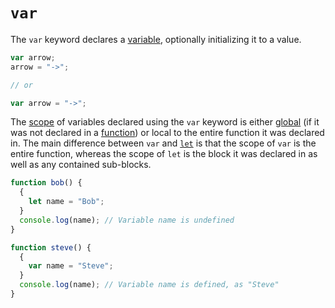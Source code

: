 # `var`

The `var` keyword declares a [variable](https://developer.mozilla.org/en-US/docs/Glossary/Variable), optionally initializing it to a value.
```javascript
var arrow;
arrow = "->";

// or

var arrow = "->";
```

The [scope](../info/scope.md) of variables declared using the `var` keyword is either [global](../info/scope.md#global-scope) (if it was not declared in a [function](function.md)) or local to the entire function it was declared in. The main difference between `var` and [`let`](let.md) is that the scope of `var` is the entire function, whereas the scope of `let` is the block it was declared in as well as any contained sub-blocks.
```javascript
function bob() {
  {
    let name = "Bob";
  }
  console.log(name); // Variable name is undefined
}
```

```javascript
function steve() {
  {
    var name = "Steve";
  }
  console.log(name); // Variable name is defined, as "Steve"
}
```
